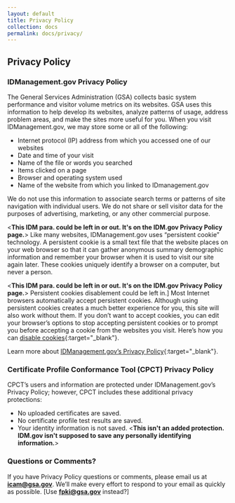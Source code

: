 ```yaml
---
layout: default
title: Privacy Policy
collection: docs
permalink: docs/privacy/
---
```


## Privacy Policy

### IDManagement.gov Privacy Policy 
The General Services Administration (GSA) collects basic system performance and visitor volume metrics on its websites. GSA uses this information to help develop its websites, analyze patterns of usage, address problem areas, and make the sites more useful for you. 
When you visit IDManagement.gov, we may store some or all of the following:

*	Internet protocol (IP) address from which you accessed one of our websites
*	Date and time of your visit
*	Name of the file or words you searched
*	Items clicked on a page
*	Browser and operating system used
* Name of the website from which you linked to IDmanagement.gov

We do not use this information to associate search terms or patterns of site navigation with individual users. We do not share or sell visitor data for the purposes of advertising, marketing, or any other commercial purpose.

<**This IDM para. could be left in or out. It's on the IDM.gov Privacy Policy page.**> Like many websites, IDManagement.gov uses “persistent cookie” technology. A persistent cookie is a small text file that the website places on your web browser so that it can gather anonymous summary demographic information and remember your browser when it is used to visit our site again later. These cookies uniquely identify a browser on a computer, but never a person.

<**This IDM para. could be left in or out. It's on the IDM.gov Privacy Policy page.**> Persistent cookies disablement could be left in.] Most Internet browsers automatically accept persistent cookies. Although using persistent cookies creates a much better experience for you, this site will also work without them. If you don’t want to accept cookies, you can edit your browser’s options to stop accepting persistent cookies or to prompt you before accepting a cookie from the websites you visit. Here’s how you can [disable cookies](https://www.usa.gov/optout-instructions){:target="_blank"}.

Learn more about [IDManagement.gov’s Privacy Policy](https://www.idmanagement.gov/privacy-policy/){:target="_blank"}. 

### Certificate Profile Conformance Tool (CPCT) Privacy Policy

CPCT’s users and information are protected under IDManagement.gov’s Privacy Policy; however, CPCT includes these additional privacy protections:

* No uploaded certificates are saved.  
* No certificate profile test results are saved.  
* Your identity information is not saved. <**This isn't an added protection. IDM.gov isn't supposed to save any personally identifying information.**>

### Questions or Comments?

If you have Privacy Policy questions or comments, please email us at **icam@gsa.gov**. We’ll make every effort to respond to your email as quickly as possible.  [Use **fpki@gsa.gov** instead?]  
